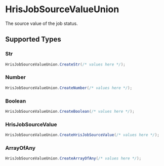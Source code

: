 # HrisJobSourceValueUnion

The source value of the job status.


## Supported Types

### Str

```csharp
HrisJobSourceValueUnion.CreateStr(/* values here */);
```

### Number

```csharp
HrisJobSourceValueUnion.CreateNumber(/* values here */);
```

### Boolean

```csharp
HrisJobSourceValueUnion.CreateBoolean(/* values here */);
```

### HrisJobSourceValue

```csharp
HrisJobSourceValueUnion.CreateHrisJobSourceValue(/* values here */);
```

### ArrayOfAny

```csharp
HrisJobSourceValueUnion.CreateArrayOfAny(/* values here */);
```
